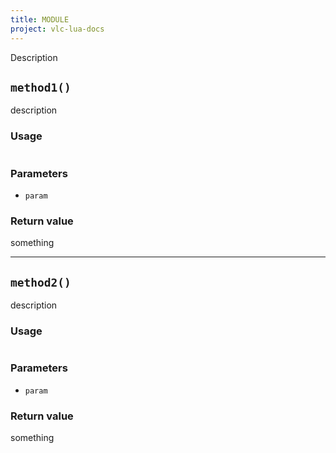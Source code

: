 ```yaml
---
title: MODULE
project: vlc-lua-docs
---
```

Description


## `method1()`
description

### Usage
```lua
```

### Parameters
- `param`

### Return value
something

----
## `method2()`
description

### Usage
```lua
```

### Parameters
- `param`

### Return value
something
